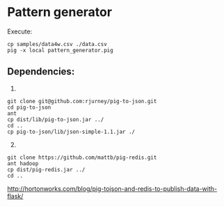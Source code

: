 Pattern generator
=======================

Execute:

```
cp samples/data4w.csv ./data.csv
pig -x local pattern_generator.pig
```


Dependencies:
-----------------
1)
```
git clone git@github.com:rjurney/pig-to-json.git
cd pig-to-json
ant
cp dist/lib/pig-to-json.jar ../
cd ..
cp pig-to-json/lib/json-simple-1.1.jar ./
```

2)
```
git clone https://github.com/mattb/pig-redis.git
ant hadoop
cp dist/pig-redis.jar ../
cd ..
```

http://hortonworks.com/blog/pig-tojson-and-redis-to-publish-data-with-flask/

